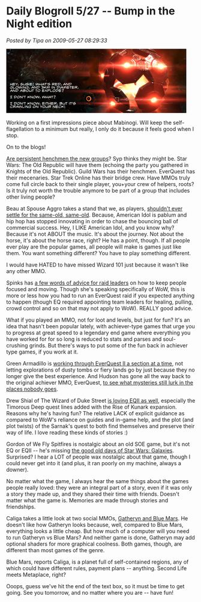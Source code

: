 # Daily Blogroll 5/27 -- Bump in the Night edition

*Posted by Tipa on 2009-05-27 08:29:33*

![AGH! GET IT OFF ME!](../uploads/2009/05/exefile-2009-05-25-19-13-32-09.jpg "AGH! GET IT OFF ME!")

Working on a first impressions piece about Mabinogi. Will keep the self-flagellation to a minimum but really, I only do it because it feels good when I stop.

On to the blogs!

[Are persistent henchmen the new groups](http://biobreak.wordpress.com/2009/05/27/imaginary-playmates/)? Syp thinks they might be. Star Wars: The Old Republic will have them (echoing the party you gathered in Knights of the Old Republic). Guild Wars has their henchmen. EverQuest has their mecenaries. Star Trek Online has their bridge crew. Have MMOs truly come full circle back to their single player, you+your crew of helpers, roots? Is it truly not worth the trouble anymore to be part of a group that includes other living people?

Beau at Spouse Aggro takes a stand that we, as players, [shouldn't ever settle for the same-old, same-old](http://epicdolls.com/beauturkey/?p=1507). Because, American Idol is pablum and hip hop has stopped innovating in order to chase the bouncing ball of commercial success. Hey, I LIKE American Idol, and you know why? Because it's not ABOUT the music. It's about the journey. Not about the horse, it's about the horse race, right? He has a point, though. If all people ever play are the popular games, all people will make is games just like them. You want something different? You have to play something different.

I would have HATED to have missed Wizard 101 just because it wasn't like any other MMO.

Spinks has [a few words of advice for raid leaders](http://spinksville.wordpress.com/2009/05/27/16-ways-to-speed-up-your-raid/) on how to keep people focused and moving. Though she's speaking specifically of WoW, this is more or less how you had to run an EverQuest raid if you expected anything to happen (though EQ required appointing team leaders for healing, pulling, crowd control and so on that may not apply to WoW). REALLY good advice.

What if you played an MMO, not for loot and levels, but just for fun? It's an idea that hasn't been popular lately, with achiever-type games that urge you to progress at great speed to a legendary end game where everything you have worked for for so long is reduced to stats and parses and soul-crushing grinds. But there's ways to put some of the fun back in achiever type games, if you work at it. 

Green Armadillo is [working through EverQuest II a section at a time](http://playervsdeveloper.blogspot.com/2009/05/confessions-of-eq2-non-achiever.html), not letting explorations of dusty tombs or fiery lands go by just because they no longer give the best experience. And Hudson has gone all the way back to the original achiever MMO, EverQuest, [to see what mysteries still lurk in the places nobody goes](http://hudshideout.com/blog/?p=2556).

Drew Shial of The Wizard of Duke Street [is loving EQII as well](http://dukestreet.org/archives/004704.html), especially the Timorous Deep quest lines added with the Rise of Kunark expansion. Reasons why he's having fun? The relative LACK of explicit guidance as compared to WoW's reliance on guides and in-game help, and the plot (and plot twists) of the Sarnak's quest to both find themselves and preserve their way of life. I love reading these kinds of stories :)

Gordon of We Fly Spitfires is nostalgic about an old SOE game, but it's not EQ or EQII -- he's missing [the good old days of Star Wars: Galaxies](http://blog.weflyspitfires.com/2009/05/26/whats-your-most-nostalgic-mmo/). Surprised? I hear a LOT of people wax nostalgic about that game, though I could never get into it (and plus, it ran poorly on my machine, always a downer).

No matter what the game, I always hear the same things about the games people really loved: they were an integral part of a story, even if it was only a story they made up, and they shared their time with friends. Doesn't matter what the game is. Memories are made through stories and friendships.

Caliga takes a little look at two social MMOs, [Gatheryn and Blue Mars](http://mmogamers.freeblogit.com/2009/05/26/something-a-little-different/). He doesn't like how Gatheryn looks because, well, compared to Blue Mars, everything looks a little cheap. But how much of a computer will you need to run Gatheryn vs Blue Mars? And neither game is done, Gatheryn may add optional shaders for more graphical coolness. Both games, though, are different than most games of the genre.

Blue Mars, reports Caliga, is a planet full of self-contained regions, any of which could have different rules, payment plans -- anything. Second Life meets Metaplace, right?

Ooops, guess we've hit the end of the text box, so it must be time to get going. See you tomorrow, and no matter where you are -- have fun!

